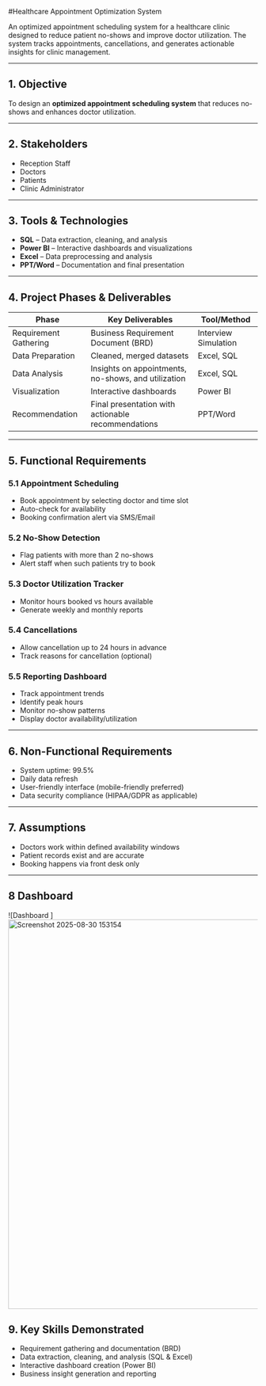#Healthcare Appointment Optimization System

An optimized appointment scheduling system for a healthcare clinic designed to reduce patient no-shows and improve doctor utilization. The system tracks appointments, cancellations, and generates actionable insights for clinic management.

---

## 1. Objective
To design an **optimized appointment scheduling system** that reduces no-shows and enhances doctor utilization.

---

## 2. Stakeholders
- Reception Staff  
- Doctors  
- Patients  
- Clinic Administrator  

---

## 3. Tools & Technologies
- **SQL** – Data extraction, cleaning, and analysis  
- **Power BI** – Interactive dashboards and visualizations  
- **Excel** – Data preprocessing and analysis  
- **PPT/Word** – Documentation and final presentation  

---

## 4. Project Phases & Deliverables

| Phase                  | Key Deliverables                                      | Tool/Method         |
|------------------------|------------------------------------------------------|-------------------|
| Requirement Gathering  | Business Requirement Document (BRD)                 | Interview Simulation |
| Data Preparation       | Cleaned, merged datasets                             | Excel, SQL         |
| Data Analysis          | Insights on appointments, no-shows, and utilization | Excel, SQL         |
| Visualization          | Interactive dashboards                               | Power BI           |
| Recommendation         | Final presentation with actionable recommendations  | PPT/Word           |

---

## 5. Functional Requirements

### 5.1 Appointment Scheduling
- Book appointment by selecting doctor and time slot  
- Auto-check for availability  
- Booking confirmation alert via SMS/Email  

### 5.2 No-Show Detection
- Flag patients with more than 2 no-shows  
- Alert staff when such patients try to book  

### 5.3 Doctor Utilization Tracker
- Monitor hours booked vs hours available  
- Generate weekly and monthly reports  

### 5.4 Cancellations
- Allow cancellation up to 24 hours in advance  
- Track reasons for cancellation (optional)  

### 5.5 Reporting Dashboard
- Track appointment trends  
- Identify peak hours  
- Monitor no-show patterns  
- Display doctor availability/utilization  

---

## 6. Non-Functional Requirements
- System uptime: 99.5%  
- Daily data refresh  
- User-friendly interface (mobile-friendly preferred)  
- Data security compliance (HIPAA/GDPR as applicable)  

---

## 7. Assumptions
- Doctors work within defined availability windows  
- Patient records exist and are accurate  
- Booking happens via front desk only  

---

## 8 Dashboard
![Dashboard ]<img width="1399" height="787" alt="Screenshot 2025-08-30 153154" src="https://github.com/user-attachments/assets/e3d1ff35-7864-4e5a-a155-f36fdf236a60" />

## 9. Key Skills Demonstrated
- Requirement gathering and documentation (BRD)  
- Data extraction, cleaning, and analysis (SQL & Excel)  
- Interactive dashboard creation (Power BI)  
- Business insight generation and reporting  
